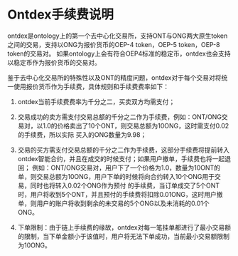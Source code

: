 # Ontdex手续费说明

ontdex是ontology上的第一个去中心化交易所，支持ONT与ONG两大原生token之间的交易，支持以ONG为报价货币的OEP-4 token，OEP-5 token，OEP-8 token的交易对。
如果ontology上会有符合OEP4标准的稳定币，ontdex也会支持以稳定币作为报价货币的交易对。

鉴于去中心化交易所的特殊性以及ONT的精度问题，ontdex对于每个交易对将统一使用报价货币作为手续费，具体规则和手续费费率如下：

1. ontdex当前手续费费率为千分之二，买卖双方均需支付；

2. 交易成功的卖方需支付交易总额的千分之二作为手续费，例如：ONT/ONG交易对，以1.0的价格卖出了10个ONT，则交易总额为10ONG，这时需支付0.02的手续费，所以实际
买入的ONG数量为9.98；

3. 交易的买方需支付交易总额的千分之二作为手续费，这部分手续费将提前转入ontdex智能合约，并且在成交的时候支付；如果用户撤单，手续费也将一起退回；
例如：ONT/ONG交易对，用户下了一个价格为1.0，数量为10ONT的单，则交易总额为10ONG，用户下单的时候将向合约转入10个ONG用于交易，同时也将转入0.02个ONG作为预付
的手续费，当订单成交了5个ONT时，用户将收到5个ONT，并且预付的手续费将扣除0.01ONG，这时用户撤单，则用户的账户将收到剩余的未交易的5个ONG以及未消耗的0.01个
ONG。

4. 下单限制：由于链上手续费的缘故，ontdex对每一笔挂单都进行了最小交易额的限制，当下单金额小于该值时，用户将无法下单成功，当前最小交易额限制为10ONG。

